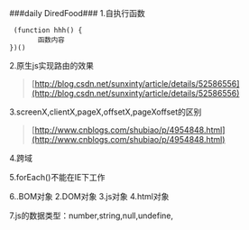 
###daily DiredFood###
1.自执行函数

     (function hhh() {
           函数内容
    })()
2.原生js实现路由的效果

> [http://blog.csdn.net/sunxinty/article/details/52586556](http://blog.csdn.net/sunxinty/article/details/52586556)

3.screenX,clientX,pageX,offsetX,pageXoffset的区别
> [http://www.cnblogs.com/shubiao/p/4954848.html](http://www.cnblogs.com/shubiao/p/4954848.html)

4.跨域

5.forEach()不能在IE下工作

6..BOM对象 2.DOM对象 3.js对象 4.html对象 

7.js的数据类型：number,string,null,undefine,



